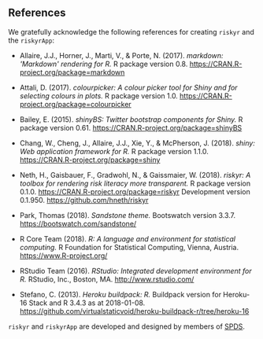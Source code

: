 
## References

We gratefully acknowledge the following references for creating `riskyr` and the `riskyrApp`:

- Allaire, J.J., Horner, J., Marti, V., & Porte, N. (2017). *markdown: 'Markdown' rendering for R.* R package version 0.8. https://CRAN.R-project.org/package=markdown

- Attali, D. (2017). *colourpicker: A colour picker tool for Shiny and for selecting colours in plots.* R package version 1.0. https://CRAN.R-project.org/package=colourpicker

- Bailey, E. (2015). *shinyBS: Twitter bootstrap components for Shiny.* R package version 0.61. https://CRAN.R-project.org/package=shinyBS

- Chang, W., Cheng, J., Allaire, J.J., Xie, Y., & McPherson, J. (2018). *shiny: Web application framework for R.* R package version 1.1.0. https://CRAN.R-project.org/package=shiny

- Neth, H., Gaisbauer, F., Gradwohl, N., & Gaissmaier, W. (2018). *riskyr: A toolbox for rendering risk literacy more transparent.* R package version 0.1.0. https://CRAN.R-project.org/package=riskyr 
Development version 0.1.950. https://github.com/hneth/riskyr 

- Park, Thomas (2018). *Sandstone theme.* Bootswatch version 3.3.7. https://bootswatch.com/sandstone/

- R Core Team (2018). *R: A language and environment for statistical computing.* R Foundation for Statistical Computing, Vienna, Austria. https://www.R-project.org/

- RStudio Team (2016). *RStudio: Integrated development environment for R.* RStudio, Inc., Boston, MA. http://www.rstudio.com/

- Stefano, C. (2013). *Heroku buildpack: R.* Buildpack version for Heroku-16 Stack and R 3.4.3 as at 2018-01-08. https://github.com/virtualstaticvoid/heroku-buildpack-r/tree/heroku-16


`riskyr` and `riskyrApp` are developed and designed by members of [SPDS](https://www.spds.uni-konstanz.de/).

<!-- eof. --> 
